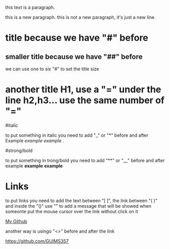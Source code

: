 this text is a paragraph.

this is a new paragraph.
this is not a new paragraph, it's just a new line.

# title because we have "#" before
##  smaller title because we have "##" before 

we can use one to six "#" to set the title size 

another title H1, use a "=" under the line h2,h3... use the same number of "="
= 


#italic

to put something in italic you need to add "_" or "*" before and after
Example _example_ *example* . 

#strong/bold

to put something in trong/bold you  need to add "**" or "__" before and after
example **example** __example__


# Links

to put links you need to add the text between "[ ]", the link between "( )" and inside the "()" use "" to add a message that will be showed when someonte put the mouse cursor over the link without click on it 

[My Github](https://github.com/GUIMS357 "message when you put the cursor over the link")

another way is usingo "<>" before and after the link

<https://github.com/GUIMS357> 


